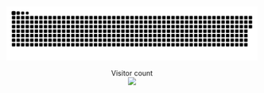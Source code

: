 
<a href=#><img src="contributions.svg"></a>

<p align="center"> 
  Visitor count<br>
  <img src="https://profile-counter.glitch.me/Vincent4440/count.svg" />
</p>
